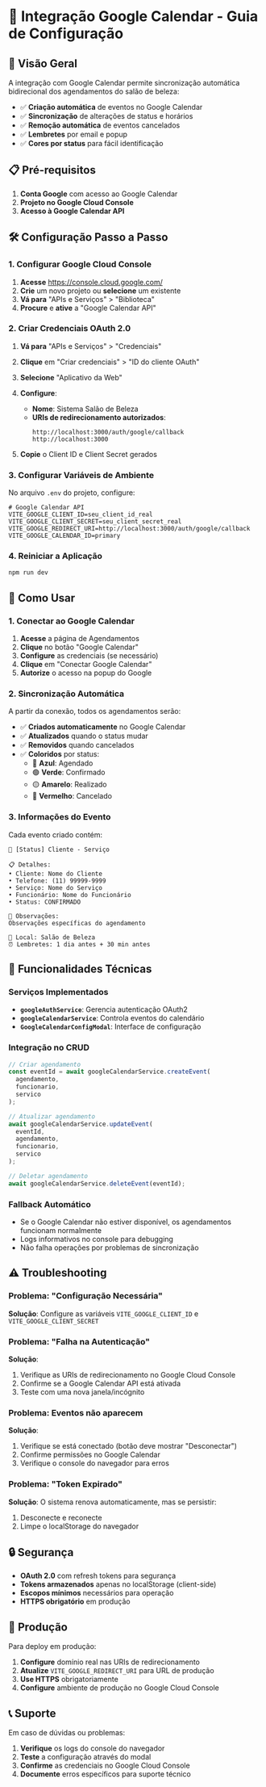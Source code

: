 # 📅 Integração Google Calendar - Guia de Configuração

## 🚀 Visão Geral

A integração com Google Calendar permite sincronização automática bidirecional dos agendamentos do salão de beleza:

- ✅ **Criação automática** de eventos no Google Calendar
- ✅ **Sincronização** de alterações de status e horários
- ✅ **Remoção automática** de eventos cancelados
- ✅ **Lembretes** por email e popup
- ✅ **Cores por status** para fácil identificação

## 📋 Pré-requisitos

1. **Conta Google** com acesso ao Google Calendar
2. **Projeto no Google Cloud Console**
3. **Acesso à Google Calendar API**

## 🛠️ Configuração Passo a Passo

### 1. Configurar Google Cloud Console

1. **Acesse** https://console.cloud.google.com/
2. **Crie** um novo projeto ou **selecione** um existente
3. **Vá para** "APIs e Serviços" > "Biblioteca"
4. **Procure** e **ative** a "Google Calendar API"

### 2. Criar Credenciais OAuth 2.0

1. **Vá para** "APIs e Serviços" > "Credenciais"
2. **Clique** em "Criar credenciais" > "ID do cliente OAuth"
3. **Selecione** "Aplicativo da Web"
4. **Configure**:

   - **Nome**: Sistema Salão de Beleza
   - **URIs de redirecionamento autorizados**:
     ```
     http://localhost:3000/auth/google/callback
     http://localhost:3000
     ```

5. **Copie** o Client ID e Client Secret gerados

### 3. Configurar Variáveis de Ambiente

No arquivo `.env` do projeto, configure:

```env
# Google Calendar API
VITE_GOOGLE_CLIENT_ID=seu_client_id_real
VITE_GOOGLE_CLIENT_SECRET=seu_client_secret_real
VITE_GOOGLE_REDIRECT_URI=http://localhost:3000/auth/google/callback
VITE_GOOGLE_CALENDAR_ID=primary
```

### 4. Reiniciar a Aplicação

```bash
npm run dev
```

## 🎯 Como Usar

### 1. Conectar ao Google Calendar

1. **Acesse** a página de Agendamentos
2. **Clique** no botão "Google Calendar"
3. **Configure** as credenciais (se necessário)
4. **Clique** em "Conectar Google Calendar"
5. **Autorize** o acesso na popup do Google

### 2. Sincronização Automática

A partir da conexão, todos os agendamentos serão:

- ✅ **Criados automaticamente** no Google Calendar
- ✅ **Atualizados** quando o status mudar
- ✅ **Removidos** quando cancelados
- ✅ **Coloridos** por status:
  - 🔵 **Azul**: Agendado
  - 🟢 **Verde**: Confirmado
  - 🟡 **Amarelo**: Realizado
  - 🔴 **Vermelho**: Cancelado

### 3. Informações do Evento

Cada evento criado contém:

```
📅 [Status] Cliente - Serviço

📋 Detalhes:
• Cliente: Nome do Cliente
• Telefone: (11) 99999-9999
• Serviço: Nome do Serviço
• Funcionário: Nome do Funcionário
• Status: CONFIRMADO

📝 Observações:
Observações específicas do agendamento

🏢 Local: Salão de Beleza
⏰ Lembretes: 1 dia antes + 30 min antes
```

## 🔧 Funcionalidades Técnicas

### Serviços Implementados

- **`googleAuthService`**: Gerencia autenticação OAuth2
- **`googleCalendarService`**: Controla eventos do calendário
- **`GoogleCalendarConfigModal`**: Interface de configuração

### Integração no CRUD

```typescript
// Criar agendamento
const eventId = await googleCalendarService.createEvent(
  agendamento,
  funcionario,
  servico
);

// Atualizar agendamento
await googleCalendarService.updateEvent(
  eventId,
  agendamento,
  funcionario,
  servico
);

// Deletar agendamento
await googleCalendarService.deleteEvent(eventId);
```

### Fallback Automático

- Se o Google Calendar não estiver disponível, os agendamentos funcionam normalmente
- Logs informativos no console para debugging
- Não falha operações por problemas de sincronização

## ⚠️ Troubleshooting

### Problema: "Configuração Necessária"

**Solução**: Configure as variáveis `VITE_GOOGLE_CLIENT_ID` e `VITE_GOOGLE_CLIENT_SECRET`

### Problema: "Falha na Autenticação"

**Solução**:

1. Verifique as URIs de redirecionamento no Google Cloud Console
2. Confirme se a Google Calendar API está ativada
3. Teste com uma nova janela/incógnito

### Problema: Eventos não aparecem

**Solução**:

1. Verifique se está conectado (botão deve mostrar "Desconectar")
2. Confirme permissões no Google Calendar
3. Verifique o console do navegador para erros

### Problema: "Token Expirado"

**Solução**: O sistema renova automaticamente, mas se persistir:

1. Desconecte e reconecte
2. Limpe o localStorage do navegador

## 🔒 Segurança

- **OAuth 2.0** com refresh tokens para segurança
- **Tokens armazenados** apenas no localStorage (client-side)
- **Escopos mínimos** necessários para operação
- **HTTPS obrigatório** em produção

## 🚀 Produção

Para deploy em produção:

1. **Configure** domínio real nas URIs de redirecionamento
2. **Atualize** `VITE_GOOGLE_REDIRECT_URI` para URL de produção
3. **Use HTTPS** obrigatoriamente
4. **Configure** ambiente de produção no Google Cloud Console

## 📞 Suporte

Em caso de dúvidas ou problemas:

1. **Verifique** os logs do console do navegador
2. **Teste** a configuração através do modal
3. **Confirme** as credenciais no Google Cloud Console
4. **Documente** erros específicos para suporte técnico
